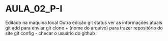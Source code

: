 # AULA_02_P-I
Editado na maquina local 
Outra edição
git status ver as informações atuais 
git add para enviar 
git clone + (nome do arquivo) para trazer repositório do site
git config - checar o usuário do github
